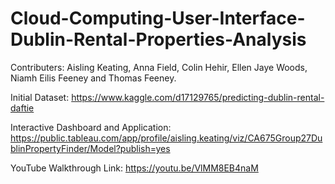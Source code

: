 # Cloud-Computing-User-Interface-Dublin-Rental-Properties-Analysis

Contributers: Aisling Keating, Anna Field, Colin Hehir, Ellen Jaye Woods, Niamh Eilis Feeney and Thomas Feeney.

Initial Dataset: https://www.kaggle.com/d17129765/predicting-dublin-rental-daftie

Interactive Dashboard and Application:
https://public.tableau.com/app/profile/aisling.keating/viz/CA675Group27DublinPropertyFinder/Model?publish=yes

YouTube Walkthrough Link: https://youtu.be/VlMM8EB4naM

